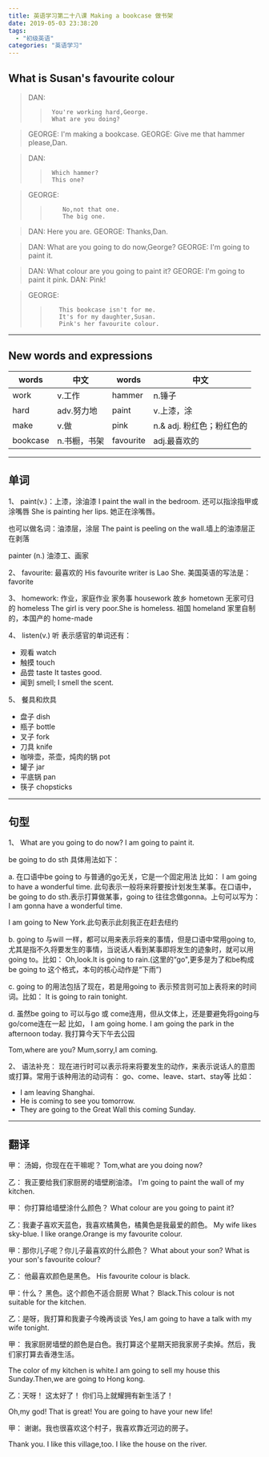 ```yaml
---
title: 英语学习第二十八课 Making a bookcase 做书架
date: 2019-05-03 23:38:20
tags: 
  - "初级英语"
categories: "英语学习"
---
```


## What is Susan's favourite colour

> DAN: 
>>      You're working hard,George.
>>      What are you doing?

> GEORGE: I'm making a bookcase.
> GEORGE: Give me that hammer please,Dan.

> DAN: 
>>      Which hammer?
>>      This one?

> GEORGE: 
>>         No,not that one.
>>         The big one.

> DAN: Here you are.
> GEORGE: Thanks,Dan.

> DAN: What are you going to do now,George?
> GEORGE: I'm going to paint it.

> DAN: What colour are you going to paint it?
> GEORGE: I'm going to paint it pink.
> DAN: Pink!

> GEORGE: 
>>        This bookcase isn't for me.
>>        It's for my daughter,Susan.
>>        Pink's her favourite colour.

--- 

## New words and expressions

words | 中文 | words | 中文
--- | --- | --- | ---
work | v.工作 | hammer | n.锤子
hard | adv.努力地 | paint | v.上漆，涂
make | v.做 | pink | n.& adj. 粉红色；粉红色的
bookcase | n.书橱，书架 | favourite | adj.最喜欢的

---

## 单词
1、 paint(v.)：上漆，涂油漆
I paint the wall in the bedroom.
还可以指涂指甲或涂嘴唇
She is painting her lips. 她正在涂嘴唇。

也可以做名词：油漆层，涂层
The paint is peeling on the wall.墙上的油漆层正在剥落

painter (n.) 油漆工、画家

2、 favourite: 最喜欢的
His favourite writer is Lao She.
美国英语的写法是： favorite

3、 homework: 作业，家庭作业
 家务事 housework
 故乡 hometown 
 无家可归的 homeless
 The girl is very poor.She is homeless.
 祖国 homeland
 家里自制的，本国产的 home-made

 4、 listen(v.) 听
 表示感官的单词还有：
 
 - 观看 watch 
 - 触摸 touch
 - 品尝 taste  It tastes good.
 - 闻到 smell; I smell the scent.

5、 餐具和炊具

- 盘子 dish
- 瓶子 bottle
- 叉子 fork
- 刀具 knife
- 咖啡壶，茶壶，炖肉的锅 pot
- 罐子 jar
- 平底锅 pan
- 筷子 chopsticks

---

## 句型

1、 What are you going to do now? I am going to paint it.

be going to do sth 具体用法如下：

a. 在口语中be going to 与普通的go无关，它是一个固定用法
比如： I am going to have a wonderful time. 此句表示一般将来将要按计划发生某事。在口语中，be going to do sth.表示打算做某事，going to 往往念做gonna。上句可以写为：
I am gonna have a wonderful time.

I am going to New York.此句表示此刻我正在赶去纽约

b. going to 与will 一样，都可以用来表示将来的事情，但是口语中常用going to,尤其是指不久将要发生的事情，当说话人看到某事即将发生的迹象时，就可以用going to。比如： Oh,look.It is going to rain.(这里的“go",更多是为了和be构成be going to 这个格式，本句的核心动作是“下雨”)

c. going to 的用法包括了现在，若是用going to 表示预言则可加上表将来的时间词。比如： It is going to rain tonight.

d. 虽然be going to 可以与go 或 come连用，但从文体上，还是要避免将going与go/come连在一起
比如， I am going home.
I am going the park in the afternoon today. 我打算今天下午去公园

Tom,where are you?
Mum,sorry,I am coming.

2、 语法补充：
现在进行时可以表示将来将要发生的动作，来表示说话人的意图或打算。常用于该种用法的动词有： go、come、leave、start、stay等
比如：
- I am leaving Shanghai.
- He is coming to see you tomorrow.
- They are going to the Great Wall this coming Sunday.

---

## 翻译

甲： 汤姆，你现在在干嘛呢？
Tom,what are you doing now?

乙： 我正要给我们家厨房的墙壁刷油漆。
I'm going to paint the wall of my kitchen.

甲： 你打算给墙壁涂什么颜色？
What colour are you going to paint it?

乙：我妻子喜欢天蓝色，我喜欢橘黄色，橘黄色是我最爱的颜色。
My wife likes sky-blue. I like orange.Orange is my favourite colour.

甲：那你儿子呢？你儿子最喜欢的什么颜色？
What about your son? What is your son's favourite colour?

乙： 他最喜欢颜色是黑色。
His favourite colour is black.

甲：什么？ 黑色。这个颜色不适合厨房
What？ Black.This colour is not suitable for the kitchen.

乙：是呀，我打算和我妻子今晚再谈谈
Yes,I am going to have a talk with my wife tonight.

甲： 我家厨房墙壁的颜色是白色。我打算这个星期天把我家房子卖掉。然后，我们家打算去香港生活。

The color of my kitchen is white.I am going to sell my house this Sunday.Then,we are going to  Hong kong.

乙：天呀！ 这太好了！ 你们马上就耀拥有新生活了！

Oh,my god! That is great! You are going to have your new life!

甲： 谢谢。我也很喜欢这个村子，我喜欢靠近河边的房子。

Thank you. I like this village,too. I like the house on the river.








